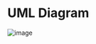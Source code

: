 # UML Diagram
![image](https://user-images.githubusercontent.com/94245015/144085458-2517ac04-787c-4457-915c-46914492302a.png)
